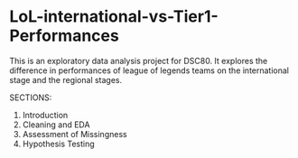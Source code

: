 # LoL-international-vs-Tier1-Performances
This is an exploratory data analysis project for DSC80. It explores the difference in performances of league of legends teams on the international stage and the regional stages.


SECTIONS:
1) Introduction
2) Cleaning and EDA
3) Assessment of Missingness
4) Hypothesis Testing